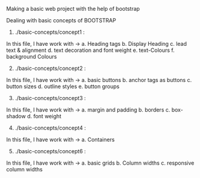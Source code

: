 Making a basic web project with the help of bootstrap







Dealing with basic concepts of BOOTSTRAP

1. ./basic-concepts/concept1 :

In this file, I have work with ->
a. Heading tags
b. Display Heading
c. lead text & alignment
d. text decoration and font weight
e. text-Colours
f. background Colours


2. ./basic-concepts/concept2 :

In this file, I have work with ->
a. basic buttons
b. anchor tags as buttons
c. button sizes
d. outline styles
e. button groups


3. ./basic-concepts/concept3 :

In this file, I have work with ->
a. margin and padding
b. borders
c. box-shadow
d. font weight

4. ./basic-concepts/concept4 :

In this file, I have work with ->
a. Containers


5. ./basic-concepts/concept6 :

In this file, I have work with ->
a. basic grids
b. Column widths
c. responsive column widths